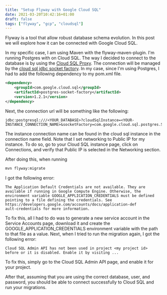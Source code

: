 ```yaml
---
title: "Setup Flyway with Google Cloud SQL"
date: 2021-03-20T10:42:16+01:00
draft: false
tags: ["flyway", "gcp", "cloudsql"]
---
```


Flyway is a tool that allow robust database schema evolution. In this post we will explore how it can be connected with Google Cloud SQL.
<!--more-->
In my specific case, I am using Maven with the flyway-maven-plugin. I'm running Postgres with on Cloud SQL. The way I decided to connect to the
database is by using the [Cloud SQL Proxy](https://cloud.google.com/sql/docs/postgres/connect-admin-proxy). The connection will be managed by
the [cloud sql jdbc socket factory](https://github.com/GoogleCloudPlatform/cloud-sql-jdbc-socket-factory). In my case, since I'm using Postgres,
I had to add the following dependency to my pom.xml file.
```xml
<dependency>
    <groupId>com.google.cloud.sql</groupId>
    <artifactId>postgres-socket-factory</artifactId>
    <version>1.2.1</version>
</dependency>
```
Next, the connection url will be something like the following:

```
jdbc:postgresql:///<YOUR_DATABASE>?cloudSqlInstance=<YOUR-INSTANCE_CONNECTION_NAME>&socketFactory=com.google.cloud.sql.postgres.SocketFactory
```
The instance connection name can be found in the cloud sql instance in the connection name field. 
Note that I set networking to Public IP for my instance.
To do so, go to your Cloud SQL instance page,
click on Connections, and verify that Public IP is selected in the Networking section.

After doing this, when running
```bash
mvn flyway:migrate
```
I got the following error:
```
The Application Default Credentials are not available. They are available if running in Google Compute Engine. Otherwise, the environment variable GOOGLE_APPLICATION_CREDENTIALS must be defined pointing to a file defining the credentials. See https://developers.google.com/accounts/docs/application-def
ault-credentials for more information.
```
To fix this, all I had to do was to generate a new service account in the Service Accounts page, download it and create the GOOGLE_APPLICATION_CREDENTIALS environment variable with the path to that file as a value.
Next, when I tried to run the migration again, I got the following error:
```
Cloud SQL Admin API has not been used in project <my project id> before or it is disabled. Enable it by visiting ...
```
To fix this, simply go to the Cloud SQL Admin API page, and enable it for your project.

After that, assuming that you are using the correct database, user, and password, you should be able to connect successfully to Cloud SQL and run your migrations.
